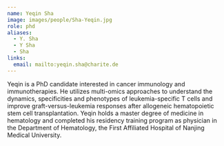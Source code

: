 ```yaml
---
name: Yeqin Sha
image: images/people/Sha-Yeqin.jpg
role: phd
aliases:
  - Y. Sha
  - Y Sha
  - Sha
links:
  email: mailto:yeqin.sha@charite.de
---
```


Yeqin is a PhD candidate interested in cancer immunology and immunotherapies. He utilizes multi-omics approaches to understand the dynamics, specificities and phenotypes of leukemia-specific T cells and improve graft-versus-leukemia responses after allogeneic hematopoietic stem cell transplantation. Yeqin holds a master degree of medicine in hematology and completed his residency training program as physician in the Department of Hematology, the First Affiliated Hospital of Nanjing Medical University.
